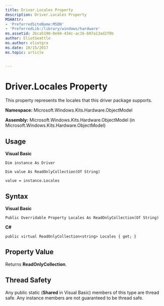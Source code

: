 ```yaml
---
title: Driver.Locales Property
description: Driver.Locales Property
MSHAttr:
- 'PreferredSiteName:MSDN'
- 'PreferredLib:/library/windows/hardware'
ms.assetid: 2bca5198-0e94-434c-ac16-607a13ad2f0b
author: EliotSeattle
ms.author: eliotgra
ms.date: 10/15/2017
ms.topic: article


---
```


# Driver.Locales Property


This property represents the locales that this driver package supports.

**Namespace:** Microsoft.Windows.Kits.Hardware.ObjectModel

**Assembly:** Microsoft.Windows.Kits.Hardware.ObjectModel (in Microsoft.Windows.Kits.Hardware.ObjectModel)

## <span id="Usage"></span><span id="usage"></span><span id="USAGE"></span>Usage


**Visual Basic**

`Dim instance As Driver`

`Dim value As ReadOnlyCollection(Of String)`

`value = instance.Locales`

## <span id="Syntax"></span><span id="syntax"></span><span id="SYNTAX"></span>Syntax


**Visual Basic**

`Public Overridable Property Locales As ReadOnlyCollection(Of String)`

**C#**

`public virtual ReadOnlyCollection<string> Locales { get; }`

## <span id="Property_Value"></span><span id="property_value"></span><span id="PROPERTY_VALUE"></span>Property Value


Returns **ReadOnlyCollection**.

## <span id="Thread_Safety"></span><span id="thread_safety"></span><span id="THREAD_SAFETY"></span>Thread Safety


Any public static (**Shared** in Visual Basic) members of this type are thread safe. Any instance members are not guaranteed to be thread safe.

 

 






